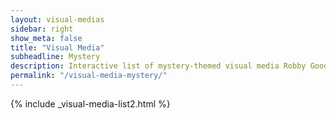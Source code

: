 ```yaml
---
layout: visual-medias
sidebar: right
show_meta: false
title: "Visual Media"
subheadline: Mystery
description: Interactive list of mystery-themed visual media Robby Good has worked on.
permalink: "/visual-media-mystery/"
---
```


{% include _visual-media-list2.html %}